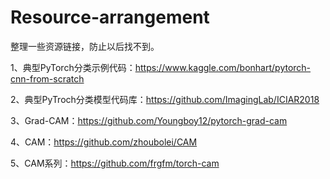 # Resource-arrangement
整理一些资源链接，防止以后找不到。

1、典型PyTorch分类示例代码：https://www.kaggle.com/bonhart/pytorch-cnn-from-scratch

2、典型PyTroch分类模型代码库：https://github.com/ImagingLab/ICIAR2018

3、Grad-CAM：https://github.com/Youngboy12/pytorch-grad-cam

4、CAM：https://github.com/zhoubolei/CAM

5、CAM系列：https://github.com/frgfm/torch-cam

